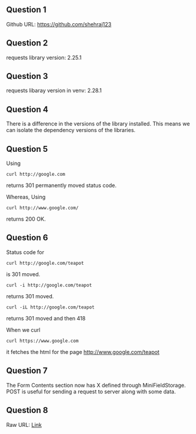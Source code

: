 ## Question 1

Github URL: https://github.com/shehraj123

## Question 2

requests library version: 2.25.1

## Question 3

requests libaray version in venv: 2.28.1

## Question 4

There is a difference in the versions of the library installed. This means we can isolate the dependency versions of the libraries.

## Question 5

Using 
```
curl http://google.com
```
returns 301 permanently moved status code.

Whereas, Using
```
curl http://www.google.com/
```
returns 200 OK.

## Question 6

Status code for 
```
curl http://google.com/teapot
```
is 301 moved.

```
curl -i http://google.com/teapot
```
returns 301 moved.

```
curl -iL http://google.com/teapot
```
returns 301 moved and then 418

When we curl
```
curl https://www.google.com
```
it fetches the html for the page http://www.google.com/teapot

## Question 7

The Form Contents section now has X defined through MiniFieldStorage. POST is useful for sending a request to server along with some data.

## Question 8

Raw URL: [Link](https://raw.githubusercontent.com/shehraj123/cmput404-lab1/main/request_ver.py)







